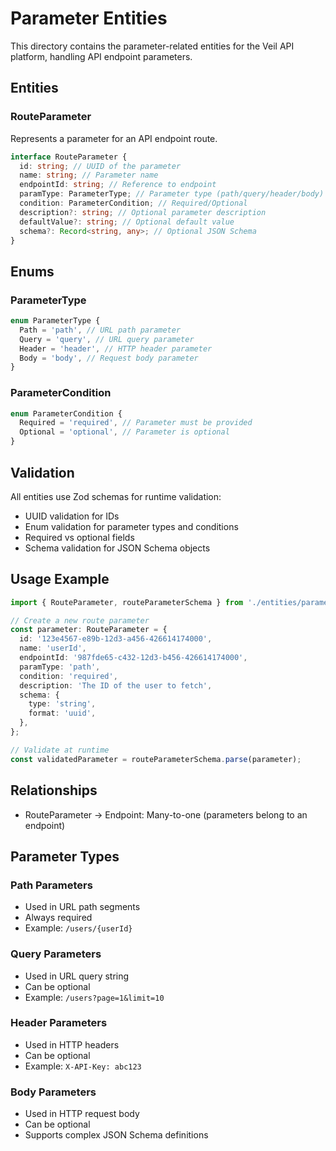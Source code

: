 # Parameter Entities

This directory contains the parameter-related entities for the Veil API platform, handling API endpoint parameters.

## Entities

### RouteParameter

Represents a parameter for an API endpoint route.

```typescript
interface RouteParameter {
  id: string; // UUID of the parameter
  name: string; // Parameter name
  endpointId: string; // Reference to endpoint
  paramType: ParameterType; // Parameter type (path/query/header/body)
  condition: ParameterCondition; // Required/Optional
  description?: string; // Optional parameter description
  defaultValue?: string; // Optional default value
  schema?: Record<string, any>; // Optional JSON Schema
}
```

## Enums

### ParameterType

```typescript
enum ParameterType {
  Path = 'path', // URL path parameter
  Query = 'query', // URL query parameter
  Header = 'header', // HTTP header parameter
  Body = 'body', // Request body parameter
}
```

### ParameterCondition

```typescript
enum ParameterCondition {
  Required = 'required', // Parameter must be provided
  Optional = 'optional', // Parameter is optional
}
```

## Validation

All entities use Zod schemas for runtime validation:

- UUID validation for IDs
- Enum validation for parameter types and conditions
- Required vs optional fields
- Schema validation for JSON Schema objects

## Usage Example

```typescript
import { RouteParameter, routeParameterSchema } from './entities/parameter';

// Create a new route parameter
const parameter: RouteParameter = {
  id: '123e4567-e89b-12d3-a456-426614174000',
  name: 'userId',
  endpointId: '987fde65-c432-12d3-b456-426614174000',
  paramType: 'path',
  condition: 'required',
  description: 'The ID of the user to fetch',
  schema: {
    type: 'string',
    format: 'uuid',
  },
};

// Validate at runtime
const validatedParameter = routeParameterSchema.parse(parameter);
```

## Relationships

- RouteParameter -> Endpoint: Many-to-one (parameters belong to an endpoint)

## Parameter Types

### Path Parameters

- Used in URL path segments
- Always required
- Example: `/users/{userId}`

### Query Parameters

- Used in URL query string
- Can be optional
- Example: `/users?page=1&limit=10`

### Header Parameters

- Used in HTTP headers
- Can be optional
- Example: `X-API-Key: abc123`

### Body Parameters

- Used in HTTP request body
- Can be optional
- Supports complex JSON Schema definitions
